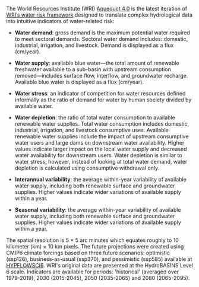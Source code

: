 The World Resources Institute (WRI) [Aqueduct 4.0](https://www.wri.org/data/aqueduct-global-maps-40-data) is the latest iteration of [WRI’s water risk framework](https://www.wri.org/data/aqueduct-water-risk-atlas) designed to translate complex 
hydrological data into intuitive indicators of water-related risk:

* **Water demand**: gross demand is the maximum potential water required to meet sectoral demands. Sectoral water demand includes: domestic, industrial, irrigation, and livestock. Demand is displayed as a flux (cm/year).

* **Water supply**: available blue water—the total amount of renewable freshwater available to a sub-basin with upstream consumption removed—includes surface flow, interflow, and groundwater recharge. Available blue water is displayed as a flux (cm/year).

* **Water stress**: an indicator of competition for water resources defined informally as the ratio of demand for water by human society divided by available water.

* **Water depletion**: the ratio of total water consumption to available renewable water supplies. Total water consumption includes domestic, industrial, irrigation, and livestock consumptive uses. Available renewable water supplies include the impact of upstream consumptive water users and large dams on downstream water availability. Higher values indicate larger impact on the local water supply and decreased water availability for downstream users. Water depletion is similar to water stress; however, instead of looking at total water demand, water depletion is calculated using consumptive withdrawal only.

*  **Interannual variability**: the average within-year variability of available water supply, including both renewable surface and groundwater supplies. Higher values indicate wider variations of available supply within a year.

* **Seasonal variability**: the average within-year variability of available water supply, including both renewable surface and groundwater supplies. Higher values indicate wider variations of available supply within a year.

The spatial resolution is 5 × 5 arc minutes which equates roughly to 10 kilometer (km) × 10 km pixels. 
The future projections were created using CMIP6 climate forcings based on three future scenarios: optimistic (ssp126), business-as-usual (ssp370), and pessimistic (ssp585) available at [HYPFLOWSCI6](https://public.yoda.uu.nl/geo/UU01/YM7A5H.html). WRI's original data are presented at the HydroBASINS Level 6 scale. Indicators are available for periods: 'historical' (averaged over 1979-2019), 2030 (2015-2045), 2050 (2035-2065) and 2080 (2065-2095).